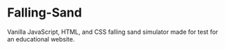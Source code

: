 # Falling-Sand
Vanilla JavaScript, HTML, and CSS falling sand simulator made for test for an educational website.
